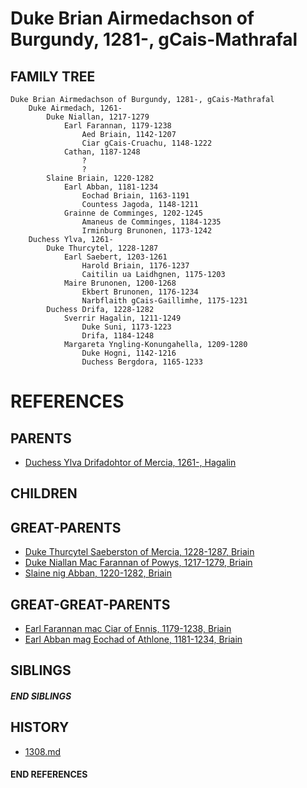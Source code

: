 # Duke Brian Airmedachson of Burgundy, 1281-, gCais-Mathrafal

## FAMILY TREE
```
Duke Brian Airmedachson of Burgundy, 1281-, gCais-Mathrafal
    Duke Airmedach, 1261-
        Duke Niallan, 1217-1279
            Earl Farannan, 1179-1238
                Aed Briain, 1142-1207
                Ciar gCais-Cruachu, 1148-1222
            Cathan, 1187-1248
                ?
                ?
        Slaine Briain, 1220-1282
            Earl Abban, 1181-1234
                Eochad Briain, 1163-1191
                Countess Jagoda, 1148-1211
            Grainne de Comminges, 1202-1245
                Amaneus de Comminges, 1184-1235
                Irminburg Brunonen, 1173-1242
    Duchess Ylva, 1261-
        Duke Thurcytel, 1228-1287
            Earl Saebert, 1203-1261
                Harold Briain, 1176-1237
                Caitilin ua Laidhgnen, 1175-1203
            Maire Brunonen, 1200-1268
                Ekbert Brunonen, 1176-1234
                Narbflaith gCais-Gaillimhe, 1175-1231
        Duchess Drifa, 1228-1282
            Sverrir Hagalin, 1211-1249
                Duke Suni, 1173-1223
                Drifa, 1184-1248
            Margareta Yngling-Konungahella, 1209-1280
                Duke Hogni, 1142-1216
                Duchess Bergdora, 1165-1233
```


# REFERENCES

## PARENTS 
* [Duchess Ylva Drifadohtor of Mercia, 1261-, Hagalin](ylva_drifadohtor_1261.md)

## CHILDREN 


## GREAT-PARENTS 
* [Duke Thurcytel Saeberston of Mercia, 1228-1287, Briain](thurcytel_saebertson_1228.md)
* [Duke Niallan Mac Farannan of Powys, 1217-1279, Briain](niallan_mac_farannan_1217.md)
* [Slaine nig Abban, 1220-1282, Briain](slaine_nig_abban_1220.md)


## GREAT-GREAT-PARENTS 
* [Earl Farannan mac Ciar of Ennis, 1179-1238, Briain](farannan_mac_ciar_1179.md)
* [Earl Abban mag Eochad of Athlone, 1181-1234, Briain](abban_mag_eochad_1181.md)

## SIBLINGS

##### END SIBLINGS  
## HISTORY
* [1308.md](../h/1308.md)

#### END REFERENCES
